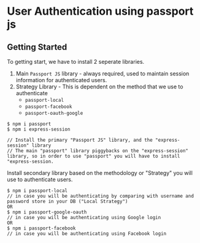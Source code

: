 # User Authentication using passport js

## Getting Started
To getting start, we have to install 2 seperate libraries.
1. Main ``Passport JS`` library - always required, used to maintain session information for authenticated users.
2. Strategy Library - This is dependent on the method  that we use to authenticate
    - ``passport-local``
    - ``passport-facebook``
    - ``passport-oauth-google``

```
$ npm i passport
$ npm i express-session

// Install the primary "Passport JS" library, and the "express-session" library
// The main "passport" library piggybacks on the "express-session" library, so in order to use "passport" you will have to install "express-session.
```

Install secondary library based on the methodology or "Strategy" you will use to authenticate users.

```
$ npm i passport-local
// in case you will be authenticating by comparing with username and password store in your DB ("Local Strategy")
OR
$ npm i passport-google-oauth
// in case you will be authenticating using Google login
OR
$ npm i passport-facebook
// in case you will be authenticating using Facebook login
```

